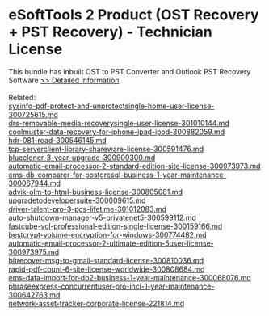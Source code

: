 # eSoftTools 2 Product (OST Recovery + PST Recovery) - Technician License
This bundle has inbuilt OST to PST Converter and Outlook PST Recovery Software
[>> Detailed information](https://secure.shareit.com/shareit/product.html?productid=300962029&affiliateid=200057808)<br/><br/>Related:
<br />[sysinfo-pdf-protect-and-unprotectsingle-home-user-license-300725615.md](https://github.com/downloadplanet/downloadplanet/blob/main/sysinfo-pdf-protect-and-unprotectsingle-home-user-license-300725615.md)<br />[drs-removable-media-recoverysingle-user-license-301010144.md](https://github.com/downloadplanet/downloadplanet/blob/main/drs-removable-media-recoverysingle-user-license-301010144.md)<br />[coolmuster-data-recovery-for-iphone-ipad-ipod-300882059.md](https://github.com/downloadplanet/downloadplanet/blob/main/coolmuster-data-recovery-for-iphone-ipad-ipod-300882059.md)<br />[hdr-081-road-300546145.md](https://github.com/downloadplanet/downloadplanet/blob/main/hdr-081-road-300546145.md)<br />[tcp-serverclient-library-shareware-license-300591476.md](https://github.com/downloadplanet/downloadplanet/blob/main/tcp-serverclient-library-shareware-license-300591476.md)<br />[bluecloner-3-year-upgrade-300900300.md](https://github.com/downloadplanet/downloadplanet/blob/main/bluecloner-3-year-upgrade-300900300.md)<br />[automatic-email-processor-2-standard-edition-site-license-300973973.md](https://github.com/downloadplanet/downloadplanet/blob/main/automatic-email-processor-2-standard-edition-site-license-300973973.md)<br />[ems-db-comparer-for-postgresql-business-1-year-maintenance-300067944.md](https://github.com/downloadplanet/downloadplanet/blob/main/ems-db-comparer-for-postgresql-business-1-year-maintenance-300067944.md)<br />[advik-olm-to-html-business-license-300805081.md](https://github.com/downloadplanet/downloadplanet/blob/main/advik-olm-to-html-business-license-300805081.md)<br />[upgradetodevelopersuite-300009615.md](https://github.com/downloadplanet/downloadplanet/blob/main/upgradetodevelopersuite-300009615.md)<br />[driver-talent-pro-3-pcs-lifetime-301012083.md](https://github.com/downloadplanet/downloadplanet/blob/main/driver-talent-pro-3-pcs-lifetime-301012083.md)<br />[auto-shutdown-manager-v5-privatenet5-300599112.md](https://github.com/downloadplanet/downloadplanet/blob/main/auto-shutdown-manager-v5-privatenet5-300599112.md)<br />[fastcube-vcl-professional-edition-single-license-300159166.md](https://github.com/downloadplanet/downloadplanet/blob/main/fastcube-vcl-professional-edition-single-license-300159166.md)<br />[bestcrypt-volume-encryption-for-windows-300774482.md](https://github.com/downloadplanet/downloadplanet/blob/main/bestcrypt-volume-encryption-for-windows-300774482.md)<br />[automatic-email-processor-2-ultimate-edition-5user-license-300973975.md](https://github.com/downloadplanet/downloadplanet/blob/main/automatic-email-processor-2-ultimate-edition-5user-license-300973975.md)<br />[bitrecover-msg-to-gmail-standard-license-300810036.md](https://github.com/downloadplanet/downloadplanet/blob/main/bitrecover-msg-to-gmail-standard-license-300810036.md)<br />[rapid-pdf-count-6-site-license-worldwide-300808684.md](https://github.com/downloadplanet/downloadplanet/blob/main/rapid-pdf-count-6-site-license-worldwide-300808684.md)<br />[ems-data-import-for-db2-business-1-year-maintenance-300068076.md](https://github.com/downloadplanet/downloadplanet/blob/main/ems-data-import-for-db2-business-1-year-maintenance-300068076.md)<br />[phraseexpress-concurrentuser-pro-incl-1-year-maintenance-300642763.md](https://github.com/downloadplanet/downloadplanet/blob/main/phraseexpress-concurrentuser-pro-incl-1-year-maintenance-300642763.md)<br />[network-asset-tracker-corporate-license-221814.md](https://github.com/downloadplanet/downloadplanet/blob/main/network-asset-tracker-corporate-license-221814.md)